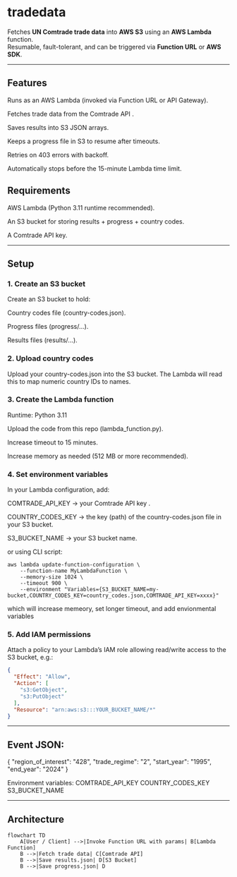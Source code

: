# tradedata

Fetches **UN Comtrade trade data** into **AWS S3** using an **AWS Lambda** function.  
Resumable, fault-tolerant, and can be triggered via **Function URL** or **AWS SDK**.  

---
## Features

Runs as an AWS Lambda (invoked via Function URL or API Gateway).

Fetches trade data from the Comtrade API
.

Saves results into S3 JSON arrays.

Keeps a progress file in S3 to resume after timeouts.

Retries on 403 errors with backoff.

Automatically stops before the 15-minute Lambda time limit.

## Requirements

AWS Lambda (Python 3.11 runtime recommended).

An S3 bucket for storing results + progress + country codes.

A Comtrade API key.

---

## Setup
### 1. Create an S3 bucket

Create an S3 bucket to hold:

Country codes file (country-codes.json).

Progress files (progress/...).

Results files (results/...).

### 2. Upload country codes

Upload your country-codes.json into the S3 bucket.
The Lambda will read this to map numeric country IDs to names.

### 3. Create the Lambda function

Runtime: Python 3.11

Upload the code from this repo (lambda_function.py).

Increase timeout to 15 minutes.

Increase memory as needed (512 MB or more recommended).

### 4. Set environment variables

In your Lambda configuration, add:

COMTRADE_API_KEY → your Comtrade API key
.

COUNTRY_CODES_KEY → the key (path) of the country-codes.json file in your S3 bucket.

S3_BUCKET_NAME → your S3 bucket name.

or using CLI script: 
```
aws lambda update-function-configuration \
    --function-name MyLambdaFunction \
    --memory-size 1024 \
    --timeout 900 \
    --environment "Variables={S3_BUCKET_NAME=my-bucket,COUNTRY_CODES_KEY=country_codes.json,COMTRADE_API_KEY=xxxx}"
```
which will increase memeory, set longer timeout, and add envionmental variables

### 5. Add IAM permissions

Attach a policy to your Lambda’s IAM role allowing read/write access to the S3 bucket, e.g.:

```json
{
  "Effect": "Allow",
  "Action": [
    "s3:GetObject",
    "s3:PutObject"
  ],
  "Resource": "arn:aws:s3:::YOUR_BUCKET_NAME/*"
}
```

---

## Event JSON:

{
  "region_of_interest": "428",
  "trade_regime": "2",
  "start_year": "1995",
  "end_year": "2024"
}

Environment variables: 
COMTRADE_API_KEY
COUNTRY_CODES_KEY
S3_BUCKET_NAME

---


## Architecture

```mermaid
flowchart TD
    A[User / Client] -->|Invoke Function URL with params| B[Lambda Function]
    B -->|Fetch trade data| C[Comtrade API]
    B -->|Save results.json| D[S3 Bucket]
    B -->|Save progress.json| D



